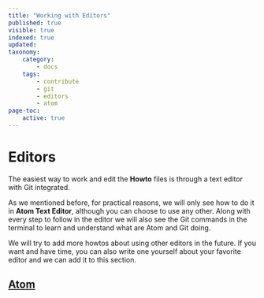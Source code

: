 ```yaml
---
title: "Working with Editors"
published: true
visible: true
indexed: true
updated:
taxonomy:
    category:
        - docs
    tags:
        - contribute
        - git
        - editors
        - atom
page-toc:
    active: true
---
```


# Editors
The easiest way to work and edit the **Howto** files is through a text editor with Git integrated.

As we mentioned before, for practical reasons, we will only see how to do it in **Atom Text Editor**, although you can choose to use any other. Along with every step to follow in the editor we will also see the Git commands in the terminal to learn and understand what are Atom and Git doing.

We will try to add more howtos about using other editors in the future. If you want and have time, you can also write one yourself about your favorite editor and we can add it to this section.


## [Atom](atom/interface)
